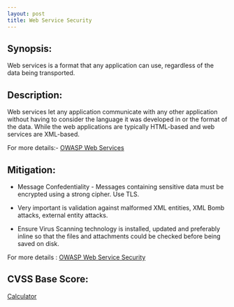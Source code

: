 ```yaml
---
layout: post
title: Web Service Security
---
```

<!---
Web Service
-->

Synopsis:
---------------
Web services is a format that any application can use, regardless of the data being transported. 

Description:
-------------------
Web services let any application communicate with any other application without having to consider the language it was developed in or the format of the data. While the web applications are typically HTML-based and web services are XML-based.

For more details:- [OWASP Web Services](https://www.owasp.org/index.php/Web_Services)

Mitigation:
------------

- Message Confedentiality - Messages containing sensitive data must be encrypted using a strong cipher. Use TLS.

- Very important is validation against malformed XML entities, XML Bomb attacks, external entity attacks.

- Ensure Virus Scanning technology is installed, updated and preferably inline so that the files and attachments could be checked before being saved on disk.

For more details : [OWASP Web Service Security](https://www.owasp.org/index.php/Web_Service_Security_Cheat_Sheet)

CVSS Base Score:
-------------------------- 
[Calculator](http://nvd.nist.gov/cvss.cfm?calculator&version=2)
